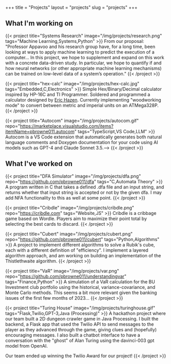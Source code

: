 +++
title = "Projects"
layout = "projects"
slug = "projects"
+++

## What I'm working on

{{< project 
    title="Systems Research"
    image="/img/projects/research.png"
    tags="Machine Learning,Systems,Python" >}}
From our proposal: "Professor Appavoo and his research group have, for a long
time, been looking at ways to apply machine learning to predict the execution
of a computer... In this project, we hope to supplement and expand on this work
with a concrete data-driven study. In particular, we hope to quantify if and
how neural networks (or other appropriate machine learning mechanisms) can be
trained on low-level data of a system’s operation."
{{< /project >}}

{{< project 
    title="hex-calc"
    image="/img/projects/hex-calc.jpg"
    tags="Embedded,C,Electronics" >}}
Simple Hex/Binary/Decimal calculator inspired by HP-16C and TI
Programmer. Soldered and programmed a calculator designed by
[Eric Hazen](https://edf.bu.edu/ESH/). Currently implementing "woodworking mode"
to convert between metric and imperial units on an ATMega328P.
{{< /project >}}

{{< project 
    title="Autocom"
    image="/img/projects/autocom.gif"
        repo="https://marketplace.visualstudio.com/items?itemName=pbrowne011.autocom"
    tags="TypeScript,VS Code,LLM" >}}
Autocom is a VS Code extension that automatically generates both natural
language comments and Doxygen documentation for your code using AI models such
as GPT-4 and Claude Sonnet 3.5.-->
{{< /project >}}


## What I've worked on

{{< project 
    title="DFA Simulator"
    image="/img/projects/dfa.png"
    repo="https://github.com/pbrowne011/dfa"
    tags="C,Automata Theory" >}}
A program written in C that takes a defined .dfa file and an input string, and
returns whether that input string is accepted or not by the given dfa. I may
add NFA functionality to this as well at some point.
{{< /project >}}

{{< project 
    title="Cribdle"
    image="/img/projects/cribdle.png"
    repo="https://cribdle.com"
    tags="Website,JS" >}}
Cribdle is a cribbage game based on Wordle. Players aim to maximize their point
total by selecting the best cards to discard.
{{< /project >}}

{{< project 
    title="Cubert"
    image="/img/projects/cubert.png"
    repo="https://github.com/pbrowne011/cubert"
    tags="Python,Algorithms" >}}
A project to implement different algorithms to solve a Rubik's cube, each with a
different definition of "efficiency". I implement a layered algorithm approach,
and am working on building an implementation of the Thistlethwaite algorithm.
{{< /project >}}

{{< project 
    title="VaR"
    image="/img/projects/var.png"
    repo="https://github.com/pbrowne011/understandingvar"
    tags="Finance,Python" >}}
A simulation of a VaR calculation for the BU Investment club portfolio using
the historical, variance-covariance, and Monte Carlo methods. This seems a bit
more relevant given the banking issues of the first few months of 2023...
{{< /project >}}

{{< project 
    title="Turing House"
    image="/img/projects/turinghouse.gif"
    tags="Flask,Twilio,GPT-3,Java (Processing)" >}}
A hackathon project where our team built a 2D dungeon crawler game in Java
Processing. I built the backend, a Flask app that used the Twilio API to send
messages to the player as they advanced through the game, giving clues and
(hopefully) encouraging messages. I also built a chatbot interface to have a
conversation with the "ghost" of Alan Turing using the davinci-003 gpt model
from OpenAI.

Our team ended up winning the Twilio Award for our project!
{{< /project >}}
